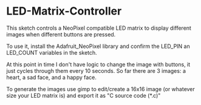 # LED-Matrix-Controller
This sketch controls a NeoPixel compatible LED matrix to display different images when different buttons are pressed.

To use it, install the Adafruit_NeoPixel library and confirm the LED_PIN an LED_COUNT variables in the sketch.

At this point in time I don't have logic to change the image with buttons, it just cycles through them every 10 seconds. So far there are 3 images: a heart, a sad face, and a happy face.

To generate the images use gimp to edit/create a 16x16 image (or whatever size your LED matrix is) and export it as "C source code (*.c)"
